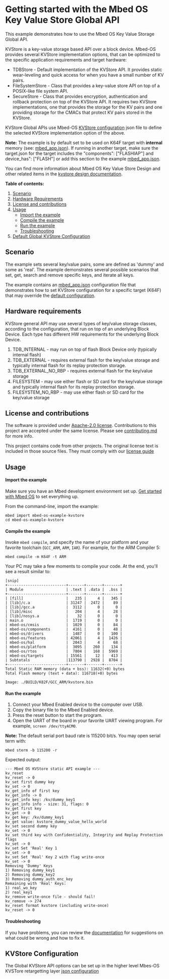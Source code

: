 # Getting started with the Mbed OS Key Value Store Global API

This example demonstrates how to use the Mbed OS Key Value Storage Global API.

KVStore is a key-value storage based API over a block device.
Mbed-OS provides several KVStore implementation options, that can be optimized to
the specific application requirements and target hardware:
- TDBStore - Default implementation of the KVStore API. It provides static wear-leveling and quick access for when you have a small number of KV pairs.
- FileSystemStore - Class that provides a key-value store API on top of a POSIX-like file system API.
- SecureStore - Class that provides encryption, authentication and rollback protection on top of the KVStore API. It requires two KVStore implementations, one that provides the storage for the KV pairs and one providing storage for the CMACs that protect KV pairs stored in the KVStore.

KVStore Global APIs use Mbed-OS [KVStore configuration](#kvstore-configuration) json file to define the selected KVStore implementation option of the above.

**Note:** The example is by default set to be used on K64F target with **internal** memory (see: [mbed_app.json](./mbed_app.json)).
If running in another target, make sure the target.json for the target includes the "components": ["FLASHIAP"] and device_has": ["FLASH"] or add this section to the example [mbed_app.json](./mbed_app.json).

You can find more information about Mbed OS Key Value Store Design and other related items in the [kvstore design documentation](https://github.com/ARMmbed/mbed-os/blob/master/docs/design-documents/features/storage/KVStore/KVStore_design.md).

**Table of contents:**

1. [Scenario](#scenario)
2. [Hardware Requirements](#hardware-requirements)
3. [License and contributions](#license-and-contributions)
4. [Usage](#usage)
   - [Import the example](#import-the-example)
   - [Compile the example](#compile-the-example)
   - [Run the example](#run-the-example)
   - [Troubleshooting](#troubleshooting)
5. [Default Global KVStore Configuration](#kvstore-configuration)

## Scenario

The example sets several key/value pairs, some are defined as 'dummy' and some as 'real'. The example demonstrates several possible scenarios that set, get, search and remove specific keys, and iterate all keys.

The example contains an [mbed_app.json](./mbed_app.json) configuration file that demonstrates how to set KVStore configuration for a specific target (K64F) that may override the [default configuration](#kvstore-configuration).

## Hardware requirements

KVStore general API may use several types of key/value storage classes, according to the configuration,  that run on top of an underlying Block Device. Each type has different HW requirements for the underlying Block Device.
1. TDB_INTERNAL - may run on top of flash Block Device only (typically internal flash)
2. TDB_EXTERNAL - requires external flash for the key/value storage and typically internal flash for its replay protection storage.
3. TDB_EXTERNAL_NO_RBP - requires external flash for the key/value storage
4. FILESYSTEM - may use either flash or SD card for the key/value storage and typically internal flash for its replay protection storage.
5. FILESYSTEM_NO_RBP - may use either flash or SD card for the key/value storage

## License and contributions 

The software is provided under [Apache-2.0 license](./LICENSE). Contributions to this project are accepted under the same license. Please see [contributing.md](./CONTRIBUTING.md) for more info. 

This project contains code from other projects. The original license text is included in those source files. They must comply with our [license guide](https://os.mbed.com/docs/latest/reference/license.html)

## Usage

#### Import the example

Make sure you have an Mbed development environment set up. [Get started with Mbed OS](https://os.mbed.com/docs/latest/tutorials/your-first-program.html)
to set everything up.

From the command-line, import the example:

```
mbed import mbed-os-example-kvstore
cd mbed-os-example-kvstore
```

#### Compile the example

Invoke `mbed compile`, and specify the name of your platform and your favorite
toolchain (`GCC_ARM`, `ARM`, `IAR`). For example, for the ARM Compiler 5:

```
mbed compile -m K64F -t ARM
```

Your PC may take a few moments to compile your code. At the end, you'll see a
result similar to:

```
[snip]
+--------------------------+-------+-------+-------+
| Module                   | .text | .data |  .bss |
+--------------------------+-------+-------+-------+
| [fill]                   |   235 |     4 |   345 |
| [lib]/c.a                | 31247 |  2472 |    89 |
| [lib]/gcc.a              |  3112 |     0 |     0 |
| [lib]/misc               |   204 |     4 |    28 |
| [lib]/nosys.a            |    32 |     0 |     0 |
| main.o                   |  1719 |     0 |     0 |
| mbed-os/cmsis            |  1029 |     0 |    84 |
| mbed-os/components       |  4161 |     0 |    48 |
| mbed-os/drivers          |  1487 |     0 |   100 |
| mbed-os/features         | 42061 |     4 |  1426 |
| mbed-os/hal              |  2043 |     4 |    68 |
| mbed-os/platform         |  3095 |   260 |   134 |
| mbed-os/rtos             |  7804 |   168 |  5969 |
| mbed-os/targets          | 15561 |    12 |   413 |
| Subtotals                |113790 |  2928 |  8704 |
+--------------------------+-------+-------+-------+
Total Static RAM memory (data + bss): 11632(+0) bytes
Total Flash memory (text + data): 116718(+0) bytes

Image: ./BUILD/K82F/GCC_ARM/kvstore.bin
```

#### Run the example

1. Connect your Mbed Enabled device to the computer over USB.
1. Copy the binary file to the Mbed Enabled device.
1. Press the reset button to start the program.
1. Open the UART of the board in your favorite UART viewing program. For
   example, `screen /dev/ttyACM0`.

**Note:** The default serial port baud rate is 115200 bit/s.
          You may open serial term with:  
```
mbed sterm -b 115200 -r
```

Expected output:

```
--- Mbed OS KVStore static API example ---
kv_reset
kv_reset -> 0
kv_set first dummy key
kv_set -> 0
kv_get_info of first key
kv_get_info -> 0
kv_get_info key: /kv/dummy_key1
kv_get_info info - size: 31, flags: 0
kv_get first key
kv_get -> 0
kv_get key: /kv/dummy_key1
kv_get value: kvstore_dummy_value_hello_world
kv_set second dummy key
kv_set -> 0
kv_set third key with Confidentiality, Integrity and Replay Protection flags
kv_set -> 0
kv_set Set 'Real' Key 1
kv_set -> 0
kv_set Set 'Real' Key 2 with flag write-once
kv_set -> 0
Removing 'Dummy' Keys
1) Removing dummy_key1
2) Removing dummy_key2
3) Removing dummy_auth_enc_key
Remaining with 'Real' Keys:
1) real_wo_key
2) real_key1
kv_remove write-once file - should fail!
kv_remove -> 274
kv_reset format kvstore (including write-once)
kv_reset -> 0
```

#### Troubleshooting

If you have problems, you can review the [documentation](https://os.mbed.com/docs/latest/tutorials/debugging.html)
for suggestions on what could be wrong and how to fix it.

## KVStore Configuration
The Global KVStore API options can be set up in the higher level Mbes-OS KVSTore retargetting layer [json configuration](https://github.com/ARMmbed/mbed-os/blob/master/features/storage/kvstore/conf/mbed_lib.json)
